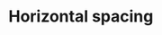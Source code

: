 # Horizontal spacing

<!----------------------------------------------------------------------
TODO: To decant from README

* @{append,prepend}_space (n.b., link to @{append,prepend}_delimiter in
  insertion-and-deletion.md)
* @{append,prepend}_antispace

Mention spaced softlines, but these should be discussed in vertical
spacing chapter.
----------------------------------------------------------------------->
